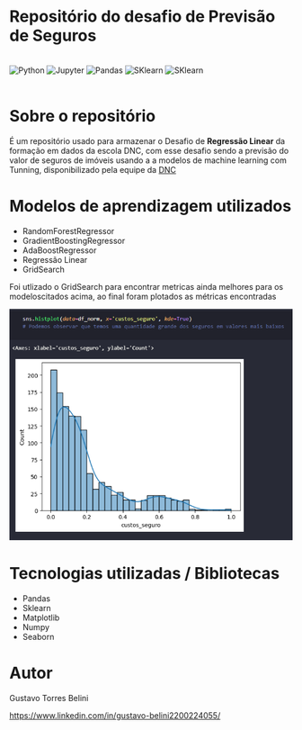 # Repositório do desafio de Previsão de Seguros

<div style= 'display: inline_block'><br/>
    <img alt='Python' src='https://img.shields.io/badge/python-3670A0?style=for-the-badge&logo=python&logoColor=ffdd54'>
    <img alt='Jupyter' src='https://img.shields.io/badge/jupyter-%23FA0F00.svg?style=for-the-badge&logo=jupyter&logoColor=white'>
    <img alt='Pandas' src='https://img.shields.io/badge/pandas-%23150458.svg?style=for-the-badge&logo=pandas&logoColor=white'>
    <img alt='SKlearn' src='https://img.shields.io/badge/scikit--learn-%23F7931E.svg?style=for-the-badge&logo=scikit-learn&logoColor=white'>
    <img alt='SKlearn' src='https://img.shields.io/badge/Matplotlib-%23ffffff.svg?style=for-the-badge&logo=Matplotlib&logoColor=black'>
</div><br>



# Sobre o repositório

É um repositório usado para armazenar o Desafio de  **Regressão Linear** da formação em dados da escola DNC, com esse desafio sendo a previsão do valor de seguros de imóveis usando a a modelos de machine learning com Tunning, disponibilizado pela equipe da [DNC](https://www.escoladnc.com.br/ "Site da DNC")

# Modelos de aprendizagem utilizados
- RandomForestRegressor
- GradientBoostingRegressor
- AdaBoostRegressor
- Regressão Linear
- GridSearch

Foi utlizado o GridSearch para encontrar metricas ainda melhores para os modeloscitados acima, ao final foram plotados as métricas encontradas

![Dashboard BI](https://github.com/GTBelini22/Regressao_linear_BaseSeguros/blob/main/assets/Histplot.png)

# Tecnologias utilizadas / Bibliotecas
- Pandas
- Sklearn
- Matplotlib
- Numpy
- Seaborn


# Autor

Gustavo Torres Belini

https://www.linkedin.com/in/gustavo-belini2200224055/
